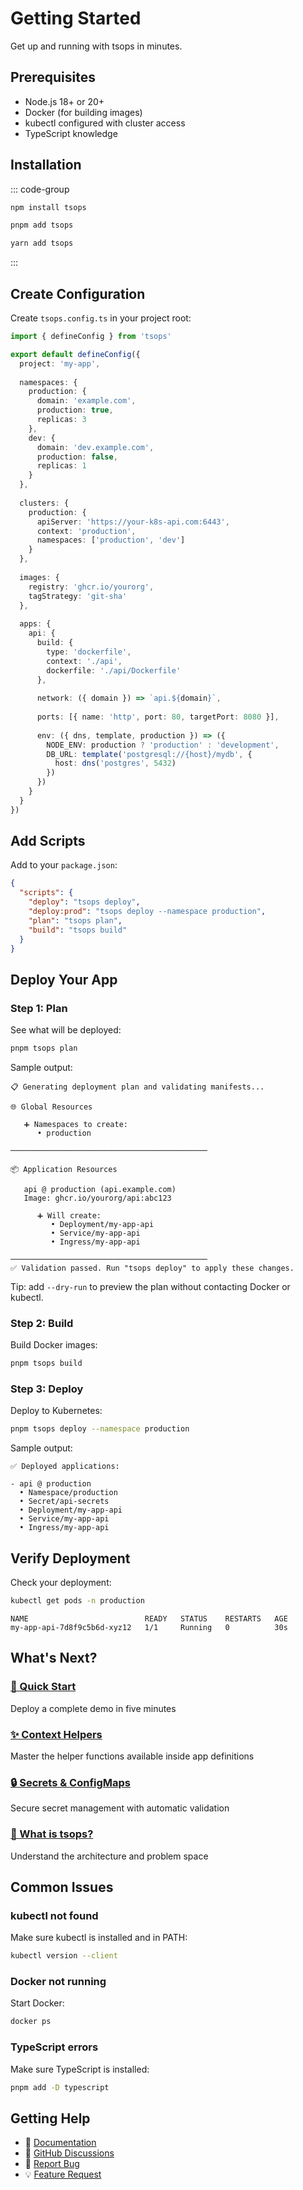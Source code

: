 # Getting Started

Get up and running with tsops in minutes.

## Prerequisites

- Node.js 18+ or 20+
- Docker (for building images)
- kubectl configured with cluster access
- TypeScript knowledge

## Installation

::: code-group

```bash [npm]
npm install tsops
```

```bash [pnpm]
pnpm add tsops
```

```bash [yarn]
yarn add tsops
```

:::

## Create Configuration

Create `tsops.config.ts` in your project root:

```typescript
import { defineConfig } from 'tsops'

export default defineConfig({
  project: 'my-app',
  
  namespaces: {
    production: {
      domain: 'example.com',
      production: true,
      replicas: 3
    },
    dev: {
      domain: 'dev.example.com',
      production: false,
      replicas: 1
    }
  },
  
  clusters: {
    production: {
      apiServer: 'https://your-k8s-api.com:6443',
      context: 'production',
      namespaces: ['production', 'dev']
    }
  },
  
  images: {
    registry: 'ghcr.io/yourorg',
    tagStrategy: 'git-sha'
  },
  
  apps: {
    api: {
      build: {
        type: 'dockerfile',
        context: './api',
        dockerfile: './api/Dockerfile'
      },
      
      network: ({ domain }) => `api.${domain}`,
      
      ports: [{ name: 'http', port: 80, targetPort: 8080 }],
      
      env: ({ dns, template, production }) => ({
        NODE_ENV: production ? 'production' : 'development',
        DB_URL: template('postgresql://{host}/mydb', {
          host: dns('postgres', 5432)
        })
      })
    }
  }
})
```

## Add Scripts

Add to your `package.json`:

```json
{
  "scripts": {
    "deploy": "tsops deploy",
    "deploy:prod": "tsops deploy --namespace production",
    "plan": "tsops plan",
    "build": "tsops build"
  }
}
```

## Deploy Your App

### Step 1: Plan

See what will be deployed:

```bash
pnpm tsops plan
```

Sample output:
```
📋 Generating deployment plan and validating manifests...

🌐 Global Resources

   ➕ Namespaces to create:
      • production

────────────────────────────────────────────

📦 Application Resources

   api @ production (api.example.com)
   Image: ghcr.io/yourorg/api:abc123

      ➕ Will create:
         • Deployment/my-app-api
         • Service/my-app-api
         • Ingress/my-app-api

────────────────────────────────────────────
✅ Validation passed. Run "tsops deploy" to apply these changes.
```

Tip: add `--dry-run` to preview the plan without contacting Docker or kubectl.

### Step 2: Build

Build Docker images:

```bash
pnpm tsops build
```

### Step 3: Deploy

Deploy to Kubernetes:

```bash
pnpm tsops deploy --namespace production
```

Sample output:
```
✅ Deployed applications:

- api @ production
  • Namespace/production
  • Secret/api-secrets
  • Deployment/my-app-api
  • Service/my-app-api
  • Ingress/my-app-api
```

## Verify Deployment

Check your deployment:

```bash
kubectl get pods -n production
```

```
NAME                          READY   STATUS    RESTARTS   AGE
my-app-api-7d8f9c5b6d-xyz12   1/1     Running   0          30s
```

## What's Next?

### [🎯 Quick Start](/guide/quick-start)
Deploy a complete demo in five minutes

### [✨ Context Helpers](/guide/context-helpers)
Master the helper functions available inside app definitions

### [🔒 Secrets & ConfigMaps](/guide/secrets)
Secure secret management with automatic validation

### [📖 What is tsops?](/guide/what-is-tsops)
Understand the architecture and problem space

## Common Issues

### kubectl not found

Make sure kubectl is installed and in PATH:

```bash
kubectl version --client
```

### Docker not running

Start Docker:

```bash
docker ps
```

### TypeScript errors

Make sure TypeScript is installed:

```bash
pnpm add -D typescript
```

## Getting Help

- 📖 [Documentation](/guide/what-is-tsops)
- 💬 [GitHub Discussions](https://github.com/yourusername/tsops/discussions)
- 🐛 [Report Bug](https://github.com/yourusername/tsops/issues)
- 💡 [Feature Request](https://github.com/yourusername/tsops/issues/new?template=feature_request.md)
